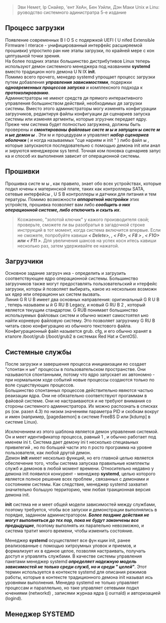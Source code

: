 > Эви Немет, Iр Снайер, 'ент ХеАн, Бен Уэйли, Дэн Маки
> Unix и Linu: руоводство системного адинистратра
> 5-е издание

## Процесс загрузки
Появление современных B I O S с подержкой UEFI ( U nifed ExtensiЫe Firmware l nterace - унифицированный интерфейс расширяемой прошивки) упростило ран ние этапы загрузки, по крайней мере с кон цептуаьной точки зрения.  
На более поздних этапах большинство дистрибутивов Linux теперь используют демон системного менеджера под названием **systemd** вместо традицион ного демона U N IX **init**.  
Помимо всего прочего, менедер systemd упрощает процесс загрузки путем добавления ***управления зависимостями***, подержки ***одновременных процессов запуска*** и комплексного подхода к ***протоколированию***.  
Администраторы не имеют средств дя прямого интерактивного управления большинством действий, необходимых дя загрузки системы. Вместо этого администраторы могу изменять конфигурации загрузчиков, редактируя файлы конфигуации дя сценариев запуска системы или изменяя аргменты, которые згрузчик передает ядру.  
Преже чем система будет полностью загружена, должны быть проверены и ***смонтированы файловые систе м ы и запущен ы систе м н ые демон ы*** . Эти м и процедурам и управляет ***набор сценариев оболочки*** ( и ногда называемых "сце нариям и init " ) либо файл ы , которые запускаются последовательно с помощью демона init или анал и ­зируются менеджером sys temd. Точная ком поновка сценариев запус ка и способ их выполнения зависит от операционной системы.  
## Прошивки
Прошивка систе м ы , как правило, знает обо всех устройствах, которые подкл ючены к материнской плате, таких как контроллеры SATA, сетевые интерфейсы , U S В контроллеры и датчики для питания и тем пературы. Помимо возможности ***аппаратной настройки*** этих устройств, прошивка позволяет вам либо ***сообщить о них операционной системе, либо отключить и скыть их***.  
> Ксожаению, "золотой ключик" у кажого производителя свой; проверьте, сможете ли вы разобратья в загадочной строке инструкций в тот момент, когда система включится впервые. Если не сможете, попробуйте кавиши ***< Delete>, <Ctrl > , < F6>, < F8 > , < F1O> или < F11 >***. Для увеличения шансов на успех косн итесь кавиши несколько раз, затем удерживайте ее нажатой.
## Загрузчики
Основное задание загрузч ика - определить и загрузить соответствующее ядро операционной системы. Большинство загрузчиков также могут предоставлять пользовательский и нтерфейс загрузки, которы й позволяет выбирать, какое из нескольких возможн ых ядер или операционн ых систем вызвать.  
Линия G R U B имеет два основных направления: оригинальный G R U В , теперь называем ы й G RU B Legacy, и новый G RU B 2 , который является текущим стандартом. 
G RUB понимает большинство используемых файловых систем и обычно может самостоятел ьно найти корневую файловую систему. Это позволяет загрузчику G RU B читать свою конфигурацию из обычного текстового файла.  
Конфигурационный файл назывется grub. cfg, и его обычно хранят в кталоге /boot/grub (/boot/grub2 в системах Red Hat и CentOS).  
## Системные службы
После загрузки и завершения процесса инициаизации яо создает "спонтан н ые" процессы в пользовательском пространстве. Они называются спонтанными, потому что ядро запускает их автономно - при нормальном ходе событий новые процессы создаются только по воле существующих процессов.  
Большинство спонтанных процессов действительно явяются частью реаизации ядра. Они не обязательно соответствуют прогаммам в файовой системе. Они не настраиваются и не требуют внимания со стороны системного администратора. Их можно распознать в списках ps (см. разел 4.3) по низкм значениям параметра PID и скобкам вокруг и имен (например, [pagedaemon] в системе FreeBS D или [kdump] в системе Linux).  

Исключением из этого шаблона является демон управления системой. Он и меет идентификатор процесса, равный 1 , и обычно работает под именем ini t. Система дает демону ini t несколько специаьных привилегий , но по большей части это п росто программа на уровне пользователя, как любой другой демон.  
Демон **init** имеет несколько функций, но его главной целью является обеспечение того, чтобы система запускаа правильные комплекты служб и демонов в любой момент времени.
Относительно недавно у демона init появился конкурент - менеджер **systemd**, целью которого является полное решение всех проблем , связанных с демонами и состоянием системы. Как следствие, менеджер systemd захватил значительно большую территорию, чем любая траиционная версия демона init.  

**init** система не и меет общей модели зависимостей между службами, поэтому требуется, чтобы все запуски и демонстрации выполнялись в порядке, заданном администратором. ***Более поздние действия не могут выполняться до тех пор, пока не будут закончены все предыдущие***, поэтому выполнять их паралельно невозможно, и система тратит много времени, чтобы изменить состояние.  

Менеджер **systemd** осуществляет все фун кции init, ранее реализованные с помощью хитроумных уловок и приемов, и формализует их в единое целое, позволяя настраивать, получать доступ и управлять службами. В качестве системы управления пакетами менеджер systemd ***определяет надежную модель зависимостей не только среди служб, но и среди " целей"***. Этот термин используется в контексте systemd для описания режимов работы, которые в контексте традиционного демона init называл ись уровнями выполнения. Менедер systemd не только управляет процессам и параллельно, но таке управляет сетевыми подкл ючениями (networkd) , записями журнаа ядра (j ournald) и авторизацией (logind).  

## Менеджер SYSTEMD




























